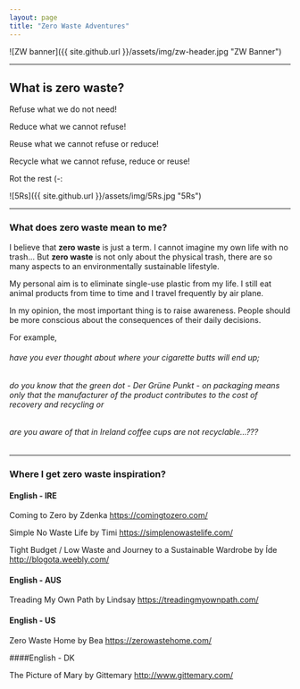 ```yaml
---
layout: page
title: "Zero Waste Adventures"
---
```


![ZW banner]({{ site.github.url }}/assets/img/zw-header.jpg "ZW Banner")

---

## What is **zero waste**?

Refuse what we do not need!

Reduce what we cannot refuse!

Reuse what we cannot refuse or reduce!

Recycle what we cannot refuse, reduce or reuse!

Rot the rest (-:

![5Rs]({{ site.github.url }}/assets/img/5Rs.jpg "5Rs")

---

### What does **zero waste** mean to me?

I believe that **zero waste** is just a term. I cannot imagine my own life with no trash... But **zero waste** is not only about the physical trash, there are so many aspects to an environmentally sustainable lifestyle. 

My personal aim is to eliminate single-use plastic from my life. I still eat animal products from time to time and I travel frequently by air plane. 

In my opinion, the most important thing is to raise awareness. People should be more conscious about the consequences of their daily decisions.

For example,
###### have you ever thought about where your cigarette butts will end up; 
###### do you know that the green dot - Der Grüne Punkt - on packaging means only that the manufacturer of the product contributes to the cost of recovery and recycling or 
###### are you aware of that in Ireland coffee cups are not recyclable...???

---

### Where I get zero waste inspiration? 

#### English - IRE

Coming to Zero by Zdenka
https://comingtozero.com/


Simple No Waste Life by Timi
https://simplenowastelife.com/

Tight Budget / Low Waste and Journey to a Sustainable Wardrobe by Íde
http://blogota.weebly.com/


#### English - AUS

Treading My Own Path by Lindsay 
https://treadingmyownpath.com/

#### English - US
 
Zero Waste Home by Bea
https://zerowastehome.com/


####English - DK

The Picture of Mary by Gittemary
http://www.gittemary.com/

